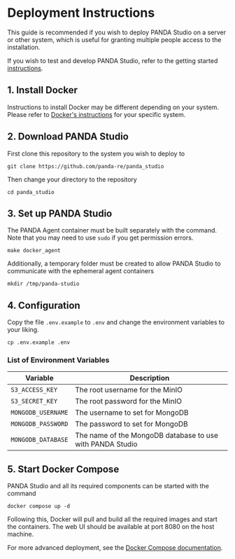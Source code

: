 # Deployment Instructions

This guide is recommended if you wish to deploy PANDA Studio on a server or other system, which is useful for granting multiple people access to the installation.

If you wish to test and develop PANDA Studio, refer to the getting started [instructions](../README.md).

## 1. Install Docker

Instructions to install Docker may be different depending on your system.
Please refer to [Docker's instructions](https://docs.docker.com/engine/install/) for your specific system.

## 2. Download PANDA Studio

First clone this repository to the system you wish to deploy to

`git clone https://github.com/panda-re/panda_studio`

Then change your directory to the repository

`cd panda_studio`

## 3. Set up PANDA Studio

The PANDA Agent container must be built separately with the command. Note that you may need to use `sudo` if you get permission errors.

`make docker_agent`

Additionally, a temporary folder must be created to allow PANDA Studio to communicate with the ephemeral agent containers

`mkdir /tmp/panda-studio`

## 4. Configuration

Copy the file `.env.example` to `.env` and change the environment variables to your liking.

`cp .env.example .env`

### List of Environment Variables

| Variable           | Description                                                    |
| ------------------ | -------------------------------------------------------------- |
| `S3_ACCESS_KEY`    | The root username for the MinIO                                |
| `S3_SECRET_KEY`    | The root password for the MinIO                                |
| `MONGODB_USERNAME` | The username to set for MongoDB                                |
| `MONGODB_PASSWORD` | The password to set for MongoDB                                |
| `MONGODB_DATABASE` | The name of the MongoDB database to use with PANDA Studio      |

## 5. Start Docker Compose

PANDA Studio and all its required components can be started with the command

`docker compose up -d`

Following this, Docker will pull and build all the required images and start the containers. The web UI should be available at port 8080 on the host machine.


For more advanced deployment, see the [Docker Compose documentation](https://docs.docker.com/compose/).